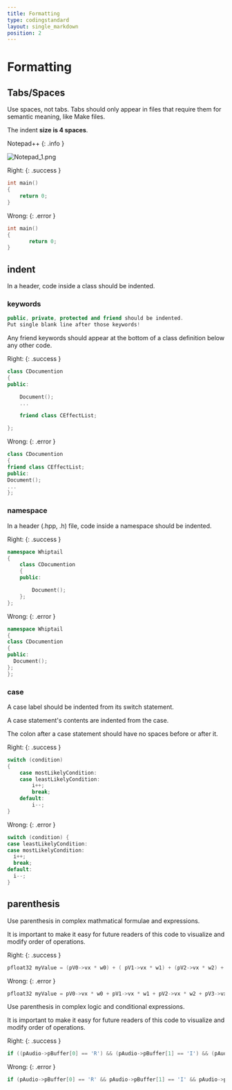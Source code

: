 ```yaml
---
title: Formatting
type: codingstandard
layout: single_markdown
position: 2
---
```

# Formatting

## Tabs/Spaces

Use spaces, not tabs. Tabs should only appear in files that require them for semantic meaning, like Make files.

The indent **size is 4 spaces**.

Notepad++
{: .info }

![Notepad_1.png](/Wiki/images/standards/coding/Notepad_1.png)

Right:
{: .success }

```cpp
int main()
{
    return 0;
}
```

Wrong:
{: .error }

```cpp
int main() 
{
       return 0;
}
```

## indent

In a header, code inside a class should be indented.

### keywords

```cpp
public, private, protected and friend should be indented.
Put single blank line after those keywords!
```

Any friend keywords should appear at the bottom of a class definition below any other code.

Right:
{: .success }

```cpp
class CDocumention
{
public:

    Document();
    ...

    friend class CEffectList;

};
```

Wrong:
{: .error }

```cpp
class CDocumention
{
friend class CEffectList;
public:
Document();
...
};
```

### namespace

In a header (.hpp, .h) file, code inside a namespace should be indented.

Right:
{: .success }

```cpp
namespace Whiptail
{
    class CDocumention
    {
    public:

        Document();
    };
};
```

Wrong:
{: .error }

```cpp
namespace Whiptail
{
class CDocumention
{
public:
  Document();
};
};
```

### case

A case label should be indented from its switch statement.

A case statement's contents are indented from the case.

The colon after a case statement should have no spaces before or after it.

Right:
{: .success }

```cpp
switch (condition)
{
    case mostLikelyCondition:
    case leastLikelyCondition:
        i++;
        break;
    default:
        i--;
}
```

Wrong:
{: .error }

```cpp
switch (condition) {
case leastLikelyCondition:
case mostLikelyCondition:
  i++;
  break;
default:
  i--;
}
```

## parenthesis

Use parenthesis in complex mathmatical formulae and expressions.

It is important to make it easy for future readers of this code to visualize and modify order of operations.

Right:
{: .success }

```cpp
pfloat32 myValue = (pV0->vx * w0) + ( pV1->vx * w1) + (pV2->vx * w2) + (pV3->vx * w3);
```

Wrong:
{: .error }

```cpp
pfloat32 myValue = pV0->vx * w0 + pV1->vx * w1 + pV2->vx * w2 + pV3->vx * w3;
```

Use parenthesis in complex logic and conditional expressions.

It is important to make it easy for future readers of this code to visualize and modify order of operations.

Right:
{: .success }

```cpp
if ((pAudio->pBuffer[0] == 'R') && (pAudio->pBuffer[1] == 'I') && (pAudio->pBuffer[2] == 'F') && (pAudio->pBuffer[3] == 'F'))
```

Wrong:
{: .error }

```cpp
if (pAudio->pBuffer[0] == 'R' && pAudio->pBuffer[1] == 'I' && pAudio->pBuffer[2] == 'F' && pAudio->pBuffer[3] == 'F')
```
